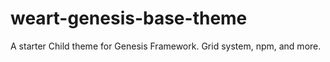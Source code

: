 # weart-genesis-base-theme
A starter Child theme for Genesis Framework. Grid system, npm, and more.

